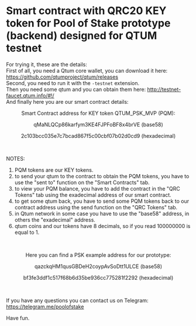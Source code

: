 # Smart contract with QRC20 KEY token for Pool of Stake prototype (backend) designed for QTUM testnet

For trying it, these are the details:
<br>
First of all, you need a Qtum core wallet, you can download it here: https://github.com/qtumproject/qtum/releases
<br>
Second, you need to run it with the `-testnet` extension.
<br>
Then you need some qtum and you can obtain them here: http://testnet-faucet.qtum.info/#!/
<br>
And finally here you are our smart contract details:

<p align="center">Smart Contract address for KEY token QTUM_PSK_MVP (PQM):</p>

<p align="center">qMaNLQCp86karfym3KE4FJPFoBF8x4brVE (base58)</p>

<p align="center">2c103bcc035e7c7bcad867f5c00cbf07b02d0cd9 (hexadecimal)</p>

<br>

NOTES:

1) PQM tokens are our KEY tokens.
2) to send your qtum to the contract to obtain the PQM tokens, you have to use the "sent to" function on the "Smart Contracts" tab.
3) to view your PQM balance, you have to add the contract in the "QRC Tokens" tab using the exadecimal address of our smart contract.
4) to get some qtum back, you have to send some PQM tokens back to our contract address using the send function on the "QRC Tokens" tab.
5) in Qtum network in some case you have to use the "base58" address, in others the "exadecimal" address.
6) qtum coins and our tokens have 8 decimals, so if you read 100000000 is equal to 1.

<br>

<p align="center">Here you can find a PSK example address for our prototype:</p>
  
<p align="center">qazckqHM1qusGBDeH2coypAvSoDtt1ULCE (base58)</p>

<p align="center">bf3fe3ddf1c517f68b6d35be936cc775281f2292 (hexadecimal)</p>

<br>

If you have any questions you can contact us on Telegram: https://telegram.me/poolofstake

Have fun.
